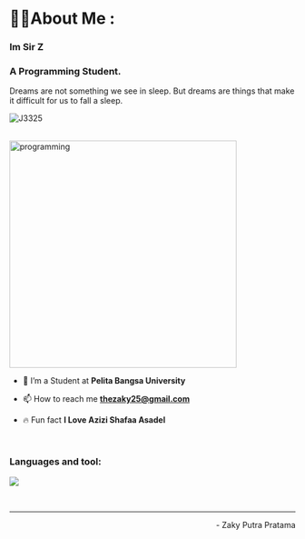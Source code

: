 <h1 align="left">🥷🏽About Me : </h1>
<h3 align="left">Im Sir Z</h3>
<h3 align="left">A Programming Student.</h3>
<p align="left">Dreams are not something we see in sleep. But dreams are things that make it difficult for us to fall a sleep.</p>
<p align="left"> 
 <img src="https://komarev.com/ghpvc/?username=J3325&label=Profile%20views&color=6A5ACD&style=flat" alt="J3325" /> 
<!--  <img src="https://img.shields.io/badge/Languages-Python | Java | PHP | Typescript | Node | React -green.svg" alt="supun nanayakkara's languages" /> -->
<!--  <img alt="Profile followers" src="https://img.shields.io/github/followers/supuna97"> -->
</p>
<br>
<img align="center" alt="programming" width="400" src="https://cdna.artstation.com/p/assets/images/images/060/460/880/original/pixel-jeff-chill-mario-2023-2.gif?1678633376">
<br>

- 📌 I’m a Student at **Pelita Bangsa University**

- 📫 How to reach me **thezaky25@gmail.com**

- 🔥 Fun fact **I Love Azizi Shafaa Asadel**

<br>
<h3 align="left">Languages and tool:</h3>

<p align="left">
  <a href="https://skillicons.dev">
    <img src="https://skillicons.dev/icons?i=python,java,php,bootstrap,androidstudio,git,github,vscode" />
  </a>
</p>
<br>

---

<p align="right" > - Zaky Putra Pratama </a></p>
